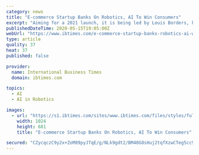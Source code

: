 ```yaml
---
category: news
title: "E-commerce Startup Banks On Robotics, AI To Win Consumers"
excerpt: "Aiming for a 2021 launch, it is being led by Louis Borders, known for his Borders Books chain which closed in 2011 and the former grocery delivery startup Webvan. Borders told AFP the company aims to launch in large metropolitan areas around the world,"
publishedDateTime: 2020-05-15T19:05:00Z
webUrl: "https://www.ibtimes.com/e-commerce-startup-banks-robotics-ai-win-consumers-2977139"
type: article
quality: 37
heat: 37
published: false

provider:
  name: International Business Times
  domain: ibtimes.com

topics:
  - AI
  - AI in Robotics

images:
  - url: "https://s1.ibtimes.com/sites/www.ibtimes.com/files/styles/full/public/2020/05/15/california-e-commerce-startup-home-delivery-service-plans.jpg"
    width: 1024
    height: 681
    title: "E-commerce Startup Banks On Robotics, AI To Win Consumers"

secured: "CZycqczC9y2x+ZoM89pyJTqE/g/NLk9gdt2/BM40G8sHuj2tqfXzwCTeg5cc9nAsGx8v1YnaodG/vB0jA+h9Qgg/mLbGCg+AGQ9P465DCmut9kdj3IhbtiwZzI7JbI9uoLWo9wtxI16BOBnawkrfYLW/aFuf7Jsobk74i6mPK4KR+spnHgXwHzh2Tw8l+gOBajqshaRTs1A6oGim+fw34oikqaWiOgQIcAUO73LrS3J22IluBj7Lvo8xSCzFFH0WcjhwwEVA6OKCwftYNFJAK1H9cbdHg12ARksKgsQF403yxCqjzEo3JYteklv/xKFPR+a2jzu+ioPdG1JaUHzo8z65ojZjx10AfVcXw9UNz+NLDaE+HIgGGIMTWQCbXQ52PPgrtosT1AbgPHsqECgwMsgXBS9j1S7PDTBKKdEV4hXBlLsrma9Db7H+U2yjWOzmY+xnyC27Ba/7UdtqnZ0T45HUwxU5DSFXyctpyAVZYGw=;5TyDqhP6IRx1zOcUjPG50w=="
---
```


